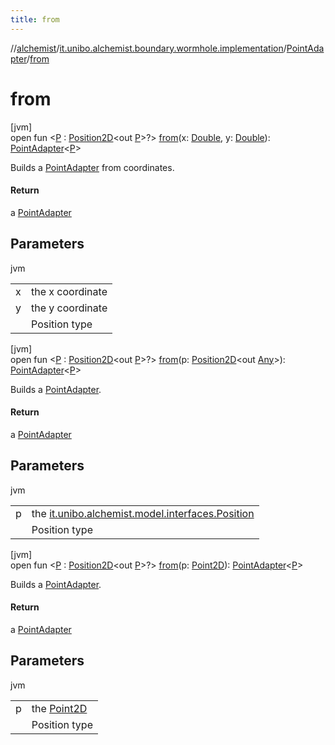 ```yaml
---
title: from
---
```

//[alchemist](../../../index.html)/[it.unibo.alchemist.boundary.wormhole.implementation](../index.html)/[PointAdapter](index.html)/[from](from.html)



# from



[jvm]\
open fun <[P](from.html) : [Position2D](../../it.unibo.alchemist.model.interfaces/-position2-d/index.html)<out [P](../../it.unibo.alchemist.boundary.wormhole.interfaces/-wormhole2-d/index.html)>?> [from](from.html)(x: [Double](https://kotlinlang.org/api/latest/jvm/stdlib/kotlin/-double/index.html), y: [Double](https://kotlinlang.org/api/latest/jvm/stdlib/kotlin/-double/index.html)): [PointAdapter](index.html)<[P](../../it.unibo.alchemist.boundary.wormhole.interfaces/-wormhole2-d/index.html)>



Builds a [PointAdapter](index.html) from coordinates.



#### Return



a [PointAdapter](index.html)



## Parameters


jvm

| | |
|---|---|
| x | the x coordinate |
| y | the y coordinate |
| <P> | Position type |





[jvm]\
open fun <[P](from.html) : [Position2D](../../it.unibo.alchemist.model.interfaces/-position2-d/index.html)<out [P](../../it.unibo.alchemist.boundary.wormhole.interfaces/-wormhole2-d/index.html)>?> [from](from.html)(p: [Position2D](../../it.unibo.alchemist.model.interfaces/-position2-d/index.html)<out [Any](https://kotlinlang.org/api/latest/jvm/stdlib/kotlin/-any/index.html)>): [PointAdapter](index.html)<[P](../../it.unibo.alchemist.boundary.wormhole.interfaces/-wormhole2-d/index.html)>



Builds a [PointAdapter](index.html).



#### Return



a [PointAdapter](index.html)



## Parameters


jvm

| | |
|---|---|
| p | the [it.unibo.alchemist.model.interfaces.Position](../../it.unibo.alchemist.model.interfaces/-position/index.html) |
| <P> | Position type |





[jvm]\
open fun <[P](from.html) : [Position2D](../../it.unibo.alchemist.model.interfaces/-position2-d/index.html)<out [P](../../it.unibo.alchemist.boundary.wormhole.interfaces/-wormhole2-d/index.html)>?> [from](from.html)(p: [Point2D](https://docs.oracle.com/javase/8/docs/api/java/awt/geom/Point2D.html)): [PointAdapter](index.html)<[P](../../it.unibo.alchemist.boundary.wormhole.interfaces/-wormhole2-d/index.html)>



Builds a [PointAdapter](index.html).



#### Return



a [PointAdapter](index.html)



## Parameters


jvm

| | |
|---|---|
| p | the [Point2D](https://docs.oracle.com/javase/8/docs/api/java/awt/geom/Point2D.html) |
| <P> | Position type |




